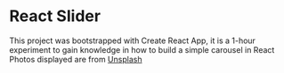# React Slider

This project was bootstrapped with Create React App, it is a 1-hour experiment to gain knowledge in how to build a simple carousel in React
<br>
Photos displayed are from [Unsplash](https://unsplash.com/)
